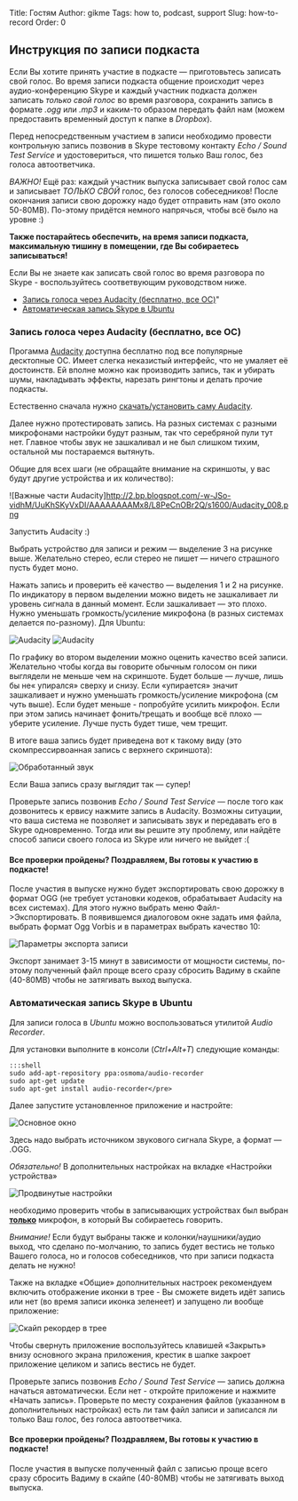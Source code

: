 Title: Гостям
Author: gikme
Tags: how to, podcast, support
Slug: how-to-record
Order: 0

## Инструкция по записи подкаста

Если Вы хотите принять участие в подкасте — приготовьтесь записать свой голос. Во время записи подкаста общение происходит через аудио-конференцию Skype и каждый участник подкаста должен записать *только свой голос* во время разговора, сохранить запись в формате *.ogg* или *.mp3* и каким-то образом передать файл нам (можем предоставить временный доступ к папке в *Dropbox*).

Перед непосредственным участием в записи необходимо провести контрольную запись позвонив в Skype тестовому контакту *Echo / Sound Test Service* и удостовериться, что пишется только Ваш голос, без голоса автоответчика.

*ВАЖНО!* Ещё раз: каждый участник выпуска записывает свой голос сам и записывает *ТОЛЬКО СВОЙ* голос, без голосов собеседников! После окончания записи свою дорожку надо будет отправить нам (это около 50-80MB). По-этому придётся немного напрячься, чтобы всё было на уровне :)

**Также постарайтесь обеспечить, на время записи подкаста, максимальную тишину в помещении, где Вы собираетесь записываться!**

Если Вы не знаете как записать свой голос во время разговора по Skype - воспользуйтесь соответвующим руководством ниже.

- [Запись голоса через Audacity (бесплатно, все ОС)](#audacity-records)"
- [Автоматическая запись Skype в Ubuntu](#ubuntu-records)

<a name="audacity-records"></a>
### Запись голоса через Audacity (бесплатно, все ОС)

Прогамма [Audacity](http://audacity.sourceforge.net/?lang=ru) доступна бесплатно под все популярные десктопные ОС. Имеет слегка неказистый интерфейс, что не умаляет её достоинств. Ей вполне можно как производить запись, так и убирать шумы, накладывать эффекты, нарезать рингтоны и делать прочие подкасты.

Естественно сначала нужно [скачать/установить саму Audacity](http://audacity.sourceforge.net/download/).

Далее нужно протестировать запись. На разных системах с разными микрофонами настройки будут разным, так что серебряной пули тут нет. Главное чтобы звук не зашкаливал и не был слишком тихим, остальной мы постараемся вытянуть.

Общие для всех шаги (не обращайте внимание на скриншоты, у вас будут другие устройства и их количество):

![Важные части Audacity]http://2.bp.blogspot.com/-w-JSo-vidhM/UuKhSKyVxDI/AAAAAAAAMx8/L8PeCnOBr2Q/s1600/Audacity_008.png

Запустить Audacity :)

Выбрать устройство для записи и режим — выделение 3 на рисунке выше. Желательно стерео, если стерео не пишет — ничего страшного пусть будет моно.

Нажать запись и проверить её качество — выделения 1 и 2 на рисунке. По индикатору в первом выделении можно видеть не зашкаливает ли уровень сигнала в данный момент. Если зашкаливает — это плохо. Нужно уменьшать громкость/усиление микрофона (в разных системах делается по-разному). Для Ubuntu:

![Audacity](http://3.bp.blogspot.com/-MPeDSQfzask/UuKjI7doo4I/AAAAAAAAMyE/BnBBnf7LJMs/s1600/%D0%A0%D0%B0%D0%B1%D0%BE%D1%87%D0%B5%D0%B5+%D0%BC%D0%B5%D1%81%D1%82%D0%BE+1_016.png)
![Audacity](http://2.bp.blogspot.com/-i90TCJeJEzE/UuKjVwJM1jI/AAAAAAAAMyM/GC_Fufs1QJo/s1600/%D0%97%D0%B2%D1%83%D0%BA_017.png)

По графику во втором выделении можно оценить качество всей записи. Желательно чтобы когда вы говорите обычным голосом он пики выглядели не меньше чем на скриншоте. Будет больше — лучше, лишь бы не« упирался» сверху и снизу. Если «упирается» значит зашкаливает и нужно уменьшать громкость/усиление микрофона (см чуть выше). Если будет меньше - попробуйте усилить микрофон. Если при этом запись начинает фонить/трещать и вообще всё плохо — уберите усиление. Лучше пусть будет тише, чем трещит. 

В итоге ваша запись будет приведена вот к такому виду (это скомпрессирвоанная запись с верхнего скриншота):

![Обработанный звук](http://4.bp.blogspot.com/-Q3OYUlmb1gQ/UuKl960-RtI/AAAAAAAAMyU/jOPPqa92hac/s1600/Audacity_018.png)

Если Ваша запись сразу выглядит так — супер!

Проверьте запись позвонив *Echo / Sound Test Service* — после того как дозвонитесь к ервису нажмите запись в Audacity. Возможны ситуации, что ваша система не позволяет и записывать звук и передавать его в Skype одновременно. Тогда или вы решите эту проблему, или найдёте способ записи своего голоса из Skype или ничего не выйдет :(

#### Все проверки пройдены? Поздравляем, Вы готовы к участию в подкасте!

После участия в выпуске нужно будет экспортировать свою дорожку в формат OGG (не требует установки кодеков, обрабатывает Audacity на всех системах). Для этого нужно выбрать меню Файл->Экспортировать. В появившемся диалоговом окне задать имя файла, выбрать формат Ogg Vorbis и в параметрах выбрать качество 10:

![Параметры экспорта записи](http://1.bp.blogspot.com/-GnuP8-ntLW4/UuKqNWp8Y7I/AAAAAAAAMys/tNWwXGqrnBY/s1600/%D0%A0%D0%B0%D0%B1%D0%BE%D1%87%D0%B5%D0%B5+%D0%BC%D0%B5%D1%81%D1%82%D0%BE+1_022.png)

Экспорт занимает 3-15 минут в зависимости от мощности системы, по-этому полученный файл проще всего сразу сбросить Вадиму в скайпе (40-80MB) чтобы не затягивать выход выпуска.

<a name="ubuntu-records"></a>
### Автоматическая запись Skype в Ubuntu

Для записи голоса в *Ubuntu* можно воспользоваться утилитой *Audio Recorder*.

Для установки выполните в консоли (*Ctrl+Alt+T*) следующие команды:

    :::shell 
    sudo add-apt-repository ppa:osmoma/audio-recorder
    sudo apt-get update
    sudo apt-get install audio-recorder</pre>

Далее запустите установленное приложение и настройте:

![Основное окно](http://1.bp.blogspot.com/-dita3rlQzDU/URyFdPhGWGI/AAAAAAAAIyY/8ftgFAFwVl0/s1600/main.png)

Здесь надо выбрать источником звукового сигнала Skype, а формат — .OGG.

*Обязательно!* В дополнительных настройках на вкладке «Настройки устройства»

![Продвинутые настройки](http://4.bp.blogspot.com/-rY3uDhfFgbo/URyF0zM0gYI/AAAAAAAAIyg/CrmK1MpS6_Y/s1600/advanced.png)

необходимо проверить чтобы в записывающих устройствах был выбран **<u>только</u>** микрофон, в который Вы собираетесь говорить.

*Внимание!* Если будут выбраны также и колонки/наушники/аудио выход, что сделано по-молчанию, то запись будет вестись не только Вашего голоса, но и голосов собеседников, что при записи подкаста делать не нужно!

Также на вкладке «Общие» дополнительных настроек рекомендуем включить отображение иконки в трее - Вы сможете видеть идёт запись или нет (во время записи иконка зеленеет) и запущено ли вообще приложение:

![Скайп рекордер в трее](http://1.bp.blogspot.com/-JixyzG1OgYQ/URyJVunwZOI/AAAAAAAAIyw/D2hYUK0Vx5g/s1600/tray.png)

Чтобы свернуть приложение воспользуйтесь клавишей «Закрыть» внизу основного экрана приложения, крестик в шапке закроет приложение целиком и запись вестись не будет.

Проверьте запись позвонив *Echo / Sound Test Service* — запись должна начаться автоматически. Если нет - откройте приложение и нажмите «Начать запись». Проверьте по месту сохранения файлов (указанном в дополнительных настройках) есть ли там файл записи и записался ли только Ваш голос, без голоса автоответчика.

#### Все проверки пройдены? Поздравляем, Вы готовы к участию в подкасте!

После участия в выпуске полученный файл с записью проще всего сразу сбросить Вадиму в скайпе (40-80MB) чтобы не затягивать выход выпуска.
